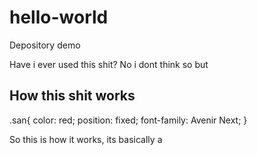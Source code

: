 # hello-world
Depository demo

Have i ever used this shit?
No i dont think so but

<h2 class="san">How this shit works</h2>

.san{
  color: red;
  position: fixed;
  font-family: Avenir Next;
}

So this is how it works, its basically a 
